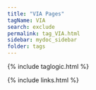 ```yaml
---
title: "VIA Pages"
tagName: VIA
search: exclude
permalink: tag_VIA.html
sidebar: mydoc_sidebar
folder: tags
---
```

{% include taglogic.html %}

{% include links.html %}
